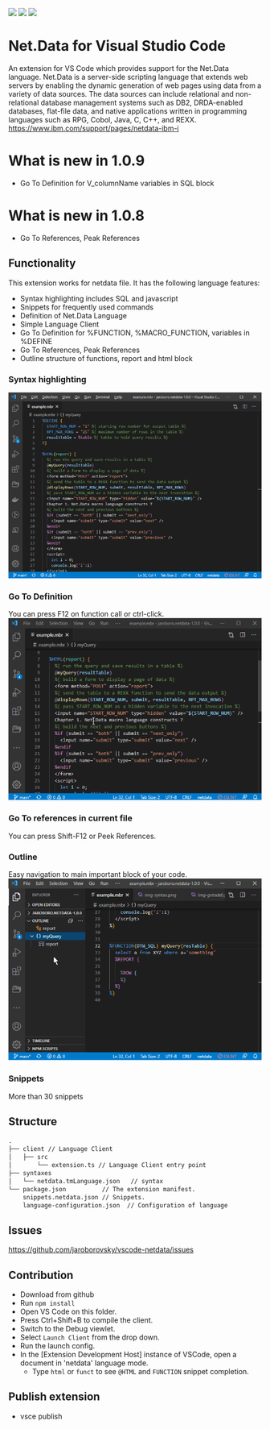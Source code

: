 [![](https://vsmarketplacebadges.dev/version-short/jaroboro.netdata.svg)](https://marketplace.visualstudio.com/items?itemName=jaroboro.netdata)
[![](https://vsmarketplacebadges.dev/downloads-short/jaroboro.netdata.svg)](https://marketplace.visualstudio.com/items?itemName=jaroboro.netdata)
[![](https://vsmarketplacebadges.dev/rating-short/jaroboro.netdata.svg)](https://marketplace.visualstudio.com/items?itemName=jaroboro.netdata)

# Net.Data for Visual Studio Code

An extension for VS Code which provides support for the Net.Data language. Net.Data is a server-side scripting language that extends web servers by enabling the dynamic generation of web pages using data from a variety of data sources. The data sources can include relational and non-relational database management systems such as DB2, DRDA-enabled databases, flat-file data, and native applications written in programming languages such as RPG, Cobol, Java, C, C++, and REXX.
https://www.ibm.com/support/pages/netdata-ibm-i

# What is new in 1.0.9

- Go To Definition for V_columnName variables in SQL block

# What is new in 1.0.8

- Go To References, Peak References

## Functionality

This extension works for netdata file. It has the following language features:

- Syntax highlighting includes SQL and javascript
- Snippets for frequently used commands
- Definition of Net.Data Language
- Simple Language Client
- Go To Definition for %FUNCTION, %MACRO_FUNCTION, variables in %DEFINE
- Go To References, Peak References
- Outline structure of functions, report and html block

### Syntax highlighting

![Syntax highlighting](https://github.com/jaroborovsky/vscode-netdata/raw/main/images/img-syntax.png)

### Go To Definition

You can press F12 on function call or ctrl-click.
![Go To Definition](https://github.com/jaroborovsky/vscode-netdata/raw/main/images/img-gotodef.gif)

### Go To references in current file

You can press Shift-F12 or Peek References.

### Outline

Easy navigation to main important block of your code.
![Outline](https://github.com/jaroborovsky/vscode-netdata/raw/main/images/img-outline.gif)

### Snippets

More than 30 snippets

## Structure

```
.
├── client // Language Client
│   ├── src
│       └── extension.ts // Language Client entry point
├── syntaxes
│   └── netdata.tmLanguage.json   // syntax
└── package.json          // The extension manifest.
    snippets.netdata.json // Snippets.
    language-configuration.json  // Configuration of language
```

## Issues

https://github.com/jaroborovsky/vscode-netdata/issues

## Contribution

- Download from github
- Run `npm install`
- Open VS Code on this folder.
- Press Ctrl+Shift+B to compile the client.
- Switch to the Debug viewlet.
- Select `Launch Client` from the drop down.
- Run the launch config.
- In the [Extension Development Host] instance of VSCode, open a document in 'netdata' language mode.
  - Type `html` or `funct` to see `@HTML` and `FUNCTION` snippet completion.

## Publish extension

- vsce publish
